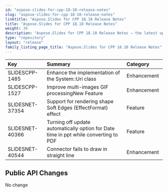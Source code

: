 ```yaml
---
id: "aspose-slides-for-cpp-18-10-release-notes"
slug: "aspose-slides-for-cpp-18-10-release-notes"
linktitle: "Aspose.Slides for CPP 18.10 Release Notes"
title: "Aspose.Slides for CPP 18.10 Release Notes"
weight: 30
description: "Aspose.Slides for CPP 18.10 Release Notes – the latest updates and fixes."
type: "repository"
layout: "release"
family_listing_page_title: "Aspose.Slides for CPP 18.10 Release Notes"
---
```


|**Key**|**Summary**|**Category**|
| :- | :- | :- |
|SLIDESCPP-1485|Enhance the implementation of the System::Uri class|Enhancement |
|SLIDESCPP-1527|Improve multi-images GIF processingNew Feature|Enhancement |
|SLIDESNET-37354|Support for rendering shape Soft Edges (EffectFormat) effect|Feature|
|SLIDESNET-40366|Turning off update automatically option for Date time in ppt while converting to PDF|Feature |
|SLIDESNET-40544|Connector fails to draw in straight line|Enhancement |
## **Public API Changes**


No change
